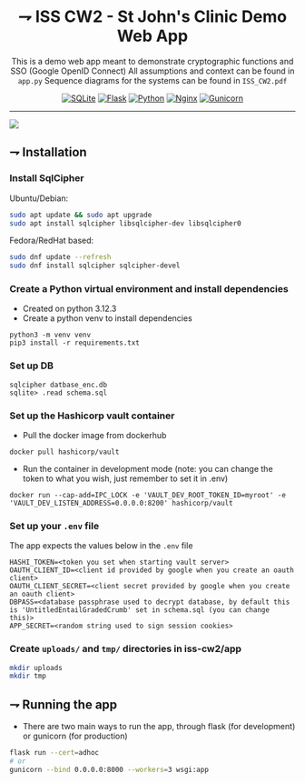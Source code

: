 <div align="center">
  
# ⇁ ISS CW2 - St John's Clinic Demo Web App
This is a demo web app meant to demonstrate cryptographic functions and SSO (Google OpenID Connect)
All assumptions and context can be found in `app.py`
Sequence diagrams for the systems can be found in `ISS_CW2.pdf`

[![SQLite](https://img.shields.io/badge/sqlite-%2307405e.svg?style=for-the-badge&logo=sqlite&logoColor=white)](https://www.sqlite.org/index.html)
[![Flask](https://img.shields.io/badge/flask-%23000.svg?style=for-the-badge&logo=flask&logoColor=white)](https://flask.palletsprojects.com/en/3.0.x/)
[![Python](https://img.shields.io/badge/python-3670A0?style=for-the-badge&logo=python&logoColor=ffdd54)](https://www.python.org/downloads/)
[![Nginx](https://img.shields.io/badge/nginx-%23009639.svg?style=for-the-badge&logo=nginx&logoColor=white)](https://www.nginx.com/)
[![Gunicorn](https://img.shields.io/badge/gunicorn-%298729.svg?style=for-the-badge&logo=gunicorn&logoColor=white)](https://gunicorn.org/)

---
</div>

[![](https://img.shields.io/badge/python-3.12+-blue.svg)](https://www.python.org/downloads/)

## ⇁ Installation 

### Install SqlCipher
Ubuntu/Debian:
```bash
sudo apt update && sudo apt upgrade
sudo apt install sqlcipher libsqlcipher-dev libsqlcipher0
```

Fedora/RedHat based:
```bash
sudo dnf update --refresh
sudo dnf install sqlcipher sqlcipher-devel
```



### Create a Python virtual environment and install dependencies 
- Created on python 3.12.3
- Create a python venv to install dependencies
```
python3 -m venv venv
pip3 install -r requirements.txt 
```

### Set up DB
```
sqlcipher datbase_enc.db
sqlite> .read schema.sql
```

### Set up the Hashicorp vault container
- Pull the docker image from dockerhub
```
docker pull hashicorp/vault
```
- Run the container in development mode (note: you can change the token to what you wish, just remember to set it in .env)
```
docker run --cap-add=IPC_LOCK -e 'VAULT_DEV_ROOT_TOKEN_ID=myroot' -e 'VAULT_DEV_LISTEN_ADDRESS=0.0.0.0:8200' hashicorp/vault
```

### Set up your `.env` file
The app expects the values below in the `.env` file
```
HASHI_TOKEN=<token you set when starting vault server>
OAUTH_CLIENT_ID=<client id provided by google when you create an oauth client>
OAUTH_CLIENT_SECRET=<client secret provided by google when you create an oauth client>
DBPASS=<database passphrase used to decrypt database, by default this is 'UntitledEntailGradedCrumb' set in schema.sql (you can change this)>
APP_SECRET=<random string used to sign session cookies>
```

### Create `uploads/` and `tmp/` directories in iss-cw2/app
```bash
mkdir uploads
mkdir tmp
```

## ⇁ Running the app
- There are two main ways to run the app, through flask (for development) or gunicorn (for production)
``` bash
flask run --cert=adhoc
# or
gunicorn --bind 0.0.0.0:8000 --workers=3 wsgi:app
```

